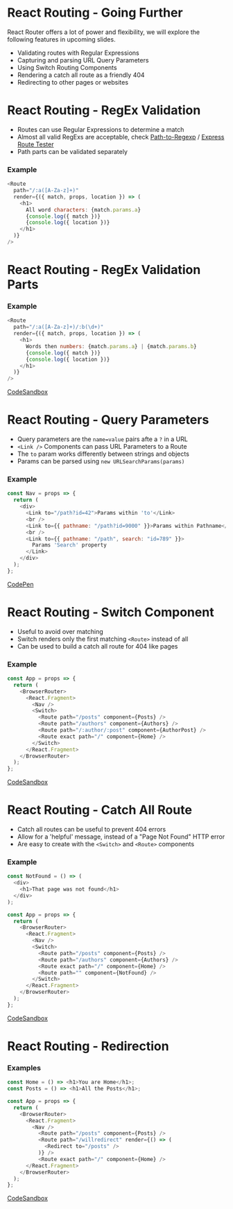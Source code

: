 # React Routing - Going Further

React Router offers a lot of power and flexibility, we will explore the following features in upcoming slides.

* Validating routes with Regular Expressions
* Capturing and parsing URL Query Parameters
* Using Switch Routing Components
* Rendering a catch all route as a friendly 404
* Redirecting to other pages or websites


# React Routing - RegEx Validation

* Routes can use Regular Expressions to determine a match
* Almost all valid RegExs are acceptable, check [Path-to-Regexp](https://github.com/pillarjs/path-to-regexp) / [Express Route Tester](http://forbeslindesay.github.io/express-route-tester/)
* Path parts can be validated separately

### Example

```javascript
<Route
  path="/:a([A-Za-z]+)"
  render={({ match, props, location }) => (
    <h1>
      All word characters: {match.params.a}
      {console.log({ match })}
      {console.log({ location })}
    </h1>
  )}
/>
```

# React Routing - RegEx Validation Parts

### Example

```javascript
<Route
  path="/:a([A-Za-z]+)/:b(\d+)"
  render={({ match, props, location }) => (
    <h1>
      Words then numbers: {match.params.a} | {match.params.b}
      {console.log({ match })}
      {console.log({ location })}
    </h1>
  )}
/>
```

[CodeSandbox](https://codesandbox.io/s/vy83l33w15)

# React Routing - Query Parameters

* Query parameters are the `name=value` pairs afte a `?` in a URL
* `<Link />` Components can pass URL Parameters to a Route
* The `to` param works differently between strings and objects
* Params can be parsed using `new URLSearchParams(params)`

### Example

```javascript
const Nav = props => {
  return (
    <div>
      <Link to="/path?id=42">Params within 'to'</Link>
      <br />
      <Link to={{ pathname: "/path?id=9000" }}>Params within Pathname</Link>
      <br />
      <Link to={{ pathname: "/path", search: "id=789" }}>
        Params 'Search' property
      </Link>
    </div>
  );
};
```

[CodePen](https://codesandbox.io/s/1o9o1wn5l3)


# React Routing - Switch Component

* Useful to avoid over matching
* Switch renders only the first matching `<Route>` instead of all
* Can be used to build a catch all route for 404 like pages

### Example

```javascript
const App = props => {
  return (
    <BrowserRouter>
      <React.Fragment>
        <Nav />
        <Switch>
          <Route path="/posts" component={Posts} />
          <Route path="/authors" component={Authors} />
          <Route path="/:author/:post" component={AuthorPost} />
          <Route exact path="/" component={Home} />
        </Switch>
      </React.Fragment>
    </BrowserRouter>
  );
};
```

[CodeSandbox](https://codesandbox.io/s/pl0wpn6q0)

# React Routing - Catch All Route

* Catch all routes can be useful to prevent 404 errors
* Allow for a 'helpful' message, instead of a "Page Not Found" HTTP error
* Are easy to create with the `<Switch>` and `<Route>` components

### Example

```javascript
const NotFound = () => (
  <div>
    <h1>That page was not found</h1>
  </div>
);

const App = props => {
  return (
    <BrowserRouter>
      <React.Fragment>
        <Nav />
        <Switch>
          <Route path="/posts" component={Posts} />
          <Route path="/authors" component={Authors} />
          <Route exact path="/" component={Home} />
          <Route path="" component={NotFound} />
        </Switch>
      </React.Fragment>
    </BrowserRouter>
  );
};
```

[CodeSandbox](https://codesandbox.io/s/m58vy8q99j)

# React Routing - Redirection

### Examples

```javascript
const Home = () => <h1>You are Home</h1>;
const Posts = () => <h1>All the Posts</h1>;

const App = props => {
  return (
    <BrowserRouter>
      <React.Fragment>
        <Nav />
          <Route path="/posts" component={Posts} />
          <Route path="/willredirect" render={() => (
            <Redirect to="/posts" />
          )} />
          <Route exact path="/" component={Home} />
      </React.Fragment>
    </BrowserRouter>
  );
};
```

[CodeSandbox](https://codesandbox.io/s/yp4xrk60mv)
